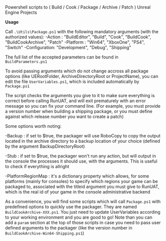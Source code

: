 Powershell scripts to ( Build / Cook / Package / Archive / Patch ) Unreal Engine Projects

**Usage**

Call `.\Utils\Package.ps1` with the following mandatory arguments (with the authorized values):
-Action : "BuildEditor", "Build", "Cook", "BuildCook", "BuildCookArchive", "Patch"
-Platform : "Win64", "XboxOne", "PS4", "Switch"
-Configuration: "Development", "Debug", "Shipping"

The full list of the accepted parameters can be found in `BuildParameters.ps1`

To avoid passing arguments which do not change accross all package options (like UERootFolder, ArchiveDirectoryRoot or ProjectName), you can edit the file `UserVariables.ps1`, which is included automatically by `Package.ps1`

The script checks the arguments you give to it to make sure everything is correct before calling RunUAT, and will exit prematurely with an error message so you can fix your command line. (For example, you must provide a version number when building a shipping package, or you must define against which release number you want to create a patch) 

Some options worth noting:

-Backup : if set to $true, the packager will use RoboCopy to copy the output located in the archive directory to a backup location of your choice (defined by the argument BackupDirectoryRoot)

-Stub : if set to $true, the packager won't run any action, but will output in the console the processes it should use, with the arguments. This is useful to check if everything is allright

-PlatformRegionMap : it's a dictionary property which allows, for some platforms (mainly for consoles) to specify which regions your game can be packaged to, associated with the titleid argument you must give to RunUAT, which is the real id of your game in the console administrative backend

As a convenience, you will find some scripts which will call `Package.ps1` with predefined options to quickly use the packager.
They are named `BuildCookArchive-XXX.ps1`. You just need to update UserVariables according to your working environment and you are good to go!
Note than you can add a `param` section at the top of those scripts in case you need to pass user defined arguments to the packager (like the version number in `BuildCookArchive-Win64-Shipping.ps1`)
